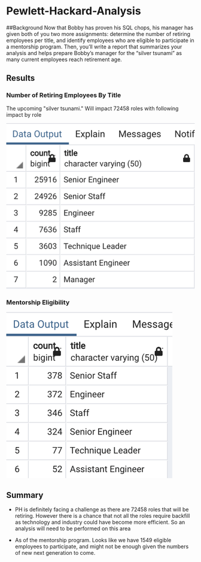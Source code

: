 # Pewlett-Hackard-Analysis
##Background
Now that Bobby has proven his SQL chops, his manager has given both of you two more assignments: determine the number of retiring employees per title, and identify employees who are eligible to participate in a mentorship program. Then, you’ll write a report that summarizes your analysis and helps prepare Bobby’s manager for the “silver tsunami” as many current employees reach retirement age.


## Results


### Number of Retiring Employees By Title 

The upcoming "silver tsunami." Will impact 72458 roles with following impact by role 

![Retiring Employees](Data/Retiring_Titles.png)

### Mentorship Eligibility 



![Mentorship](Data/Mentorship.png)

## Summary

- PH is definitely facing a challenge as there are 72458 roles that will be retiring. However there is a chance that not all the roles require backfill as technology and industry could have become more efficient. So an analysis will need to be performed on this area 

- As of the mentorship program. Looks like we have 1549 eligible employees to participate, and might not be enough given the numbers of new next generation to come. 